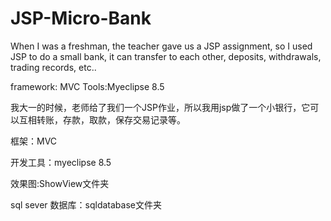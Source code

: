# JSP-Micro-Bank


When I was a freshman, the teacher gave us a JSP assignment, so I used JSP to do a small bank, it can transfer to each other, deposits, withdrawals, trading records, etc..

framework: MVC 
Tools:Myeclipse 8.5

我大一的时候，老师给了我们一个JSP作业，所以我用jsp做了一个小银行，它可以互相转账，存款，取款，保存交易记录等。

框架：MVC 

开发工具：myeclipse 8.5

效果图:ShowView文件夹

sql sever 数据库：sqldatabase文件夹
 

